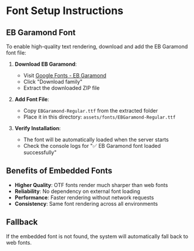 # Font Setup Instructions

## EB Garamond Font

To enable high-quality text rendering, download and add the EB Garamond font file:

1. **Download EB Garamond**: 
   - Visit [Google Fonts - EB Garamond](https://fonts.google.com/specimen/EB+Garamond)
   - Click "Download family"
   - Extract the downloaded ZIP file

2. **Add Font File**:
   - Copy `EBGaramond-Regular.ttf` from the extracted folder
   - Place it in this directory: `assets/fonts/EBGaramond-Regular.ttf`

3. **Verify Installation**:
   - The font will be automatically loaded when the server starts
   - Check the console logs for "✅ EB Garamond font loaded successfully"

## Benefits of Embedded Fonts

- **Higher Quality**: OTF fonts render much sharper than web fonts
- **Reliability**: No dependency on external font loading
- **Performance**: Faster rendering without network requests
- **Consistency**: Same font rendering across all environments

## Fallback

If the embedded font is not found, the system will automatically fall back to web fonts. 